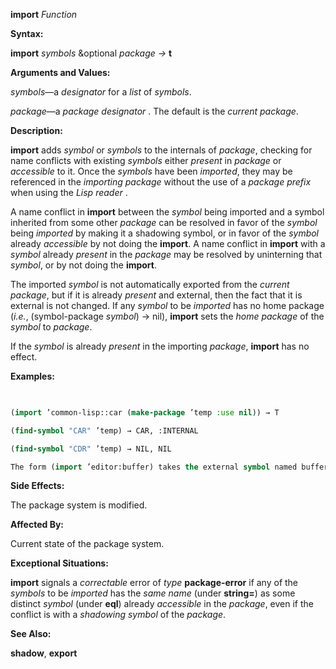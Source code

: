 **import** *Function* 



**Syntax:** 



**import** *symbols* &amp;optional *package →* **t** 



**Arguments and Values:** 



*symbols*—a *designator* for a *list* of *symbols*. 



*package*—a *package designator* . The default is the *current package*. 







 



 



**Description:** 



**import** adds *symbol* or *symbols* to the internals of *package*, checking for name conflicts with existing *symbols* either *present* in *package* or *accessible* to it. Once the *symbols* have been *imported*, they may be referenced in the *importing package* without the use of a *package prefix* when using the *Lisp reader* . 



A name conflict in **import** between the *symbol* being imported and a symbol inherited from some other *package* can be resolved in favor of the *symbol* being *imported* by making it a shadowing symbol, or in favor of the *symbol* already *accessible* by not doing the **import**. A name conflict in **import** with a *symbol* already *present* in the *package* may be resolved by uninterning that *symbol*, or by not doing the **import**. 



The imported *symbol* is not automatically exported from the *current package*, but if it is already *present* and external, then the fact that it is external is not changed. If any *symbol* to be *imported* has no home package (*i.e.*, (symbol-package *symbol*) → nil), **import** sets the *home package* of the *symbol* to *package*. 



If the *symbol* is already *present* in the importing *package*, **import** has no effect. 



**Examples:**
```lisp
 

(import ’common-lisp::car (make-package ’temp :use nil)) → T 

(find-symbol "CAR" ’temp) → CAR, :INTERNAL 

(find-symbol "CDR" ’temp) → NIL, NIL 

The form (import ’editor:buffer) takes the external symbol named buffer in the EDITOR *package* (this symbol was located when the form was read by the *Lisp reader* ) and adds it to the *current package* as an *internal symbol*. The symbol buffer is then *present* in the *current package*. 


```
**Side Effects:** 



The package system is modified. 



**Affected By:** 



Current state of the package system. 



**Exceptional Situations:** 



**import** signals a *correctable* error of *type* **package-error** if any of the *symbols* to be *imported* has the *same name* (under **string=**) as some distinct *symbol* (under **eql**) already *accessible* in the *package*, even if the conflict is with a *shadowing symbol* of the *package*. 



**See Also:** 



**shadow**, **export** 







 



 



